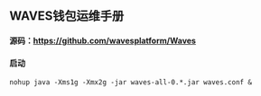 
## WAVES钱包运维手册


#### 源码：https://github.com/wavesplatform/Waves



#### 启动
`nohup java -Xms1g -Xmx2g -jar waves-all-0.*.jar waves.conf &`


